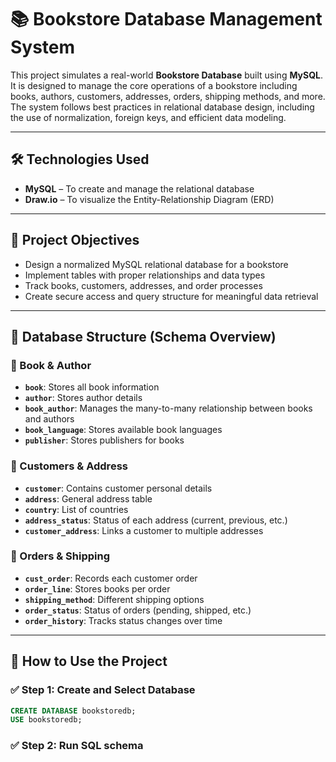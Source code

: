 # 📚 Bookstore Database Management System

This project simulates a real-world **Bookstore Database** built using **MySQL**. It is designed to manage the core operations of a bookstore including books, authors, customers, addresses, orders, shipping methods, and more. The system follows best practices in relational database design, including the use of normalization, foreign keys, and efficient data modeling.

---

## 🛠️ Technologies Used

- **MySQL** – To create and manage the relational database
- **Draw.io** – To visualize the Entity-Relationship Diagram (ERD)

---

## 🎯 Project Objectives

- Design a normalized MySQL relational database for a bookstore
- Implement tables with proper relationships and data types
- Track books, customers, addresses, and order processes
- Create secure access and query structure for meaningful data retrieval

---

## 🧱 Database Structure (Schema Overview)

### 📘 Book & Author

- **`book`**: Stores all book information
- **`author`**: Stores author details
- **`book_author`**: Manages the many-to-many relationship between books and authors
- **`book_language`**: Stores available book languages
- **`publisher`**: Stores publishers for books

### 👤 Customers & Address

- **`customer`**: Contains customer personal details
- **`address`**: General address table
- **`country`**: List of countries
- **`address_status`**: Status of each address (current, previous, etc.)
- **`customer_address`**: Links a customer to multiple addresses

### 🛒 Orders & Shipping

- **`cust_order`**: Records each customer order
- **`order_line`**: Stores books per order
- **`shipping_method`**: Different shipping options
- **`order_status`**: Status of orders (pending, shipped, etc.)
- **`order_history`**: Tracks status changes over time

---

## 📂 How to Use the Project

### ✅ Step 1: Create and Select Database

```sql
CREATE DATABASE bookstoredb;
USE bookstoredb;
```
### ✅ Step 2: Run SQL schema


